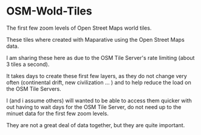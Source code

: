 # OSM-Wold-Tiles
The first few zoom levels of Open Street Maps world tiles.

These tiles where created with Maparative using the Open Street Maps data.

I am sharing these here as due to the OSM Tile Server's rate limiting (about 3 tiles a second).

It takes days to create these first few layers, as they do not change very often (continental drift, new civilization ... ) and to help reduce the load on the OSM Tile Servers.

I (and i assume others) will wanted to be able to access them quicker with out having to wait days for the OSM Tile Server, do not need up to the minuet data for the first few zoom levels.

They are not a great deal of data together, but they are quite important.
